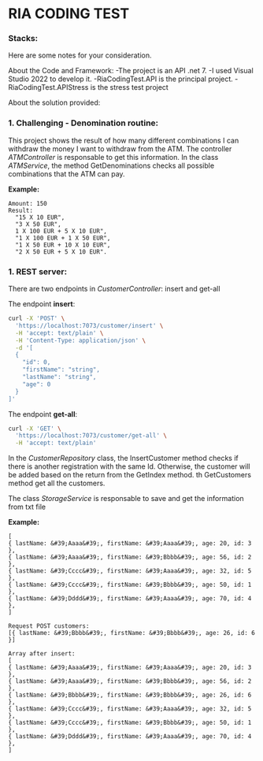# RIA CODING TEST

### **Stacks**:

Here are some notes for your consideration.

About the Code and Framework:
-The project is an API .net 7.
-I used Visual Studio 2022 to develop it.
-RiaCodingTest.API is the principal project. 
-RiaCodingTest.APIStress is the stress test project

About the solution provided:

### **1. Challenging - Denomination routine:**

This project shows the result of how many different combinations I can withdraw the money I want to withdraw from the ATM.
The controller *ATMController* is responsable to get this information.
In the class *ATMService*, the method GetDenominations checks all possible combinations that the ATM can pay.

**Example:**
```
Amount: 150
Result: 
  "15 X 10 EUR",
  "3 X 50 EUR",
  1 X 100 EUR + 5 X 10 EUR",
  "1 X 100 EUR + 1 X 50 EUR",
  "1 X 50 EUR + 10 X 10 EUR",
  "2 X 50 EUR + 5 X 10 EUR".
```

### **1. REST server:**

There are two endpoints in *CustomerController*: insert and get-all 

The endpoint **insert**:
```bash
curl -X 'POST' \
  'https://localhost:7073/customer/insert' \
  -H 'accept: text/plain' \
  -H 'Content-Type: application/json' \
  -d '[
  {
    "id": 0,
    "firstName": "string",
    "lastName": "string",
    "age": 0
  }
]'
```

The endpoint **get-all**:
```bash
curl -X 'GET' \
  'https://localhost:7073/customer/get-all' \
  -H 'accept: text/plain'
```

In the *CustomerRepository* class, the InsertCustomer method checks if there is another registration with the same Id. Otherwise, the customer will be added based on the return from the GetIndex method.
th GetCustomers method get all the customers.

The class *StorageService* is responsable to save and get the information from txt file

**Example:**
```
[
{ lastName: &#39;Aaaa&#39;, firstName: &#39;Aaaa&#39;, age: 20, id: 3 },
{ lastName: &#39;Aaaa&#39;, firstName: &#39;Bbbb&#39;, age: 56, id: 2 },
{ lastName: &#39;Cccc&#39;, firstName: &#39;Aaaa&#39;, age: 32, id: 5 },
{ lastName: &#39;Cccc&#39;, firstName: &#39;Bbbb&#39;, age: 50, id: 1 },
{ lastName: &#39;Dddd&#39;, firstName: &#39;Aaaa&#39;, age: 70, id: 4 },
]

Request POST customers:
[{ lastName: &#39;Bbbb&#39;, firstName: &#39;Bbbb&#39;, age: 26, id: 6 }]

Array after insert:
[
{ lastName: &#39;Aaaa&#39;, firstName: &#39;Aaaa&#39;, age: 20, id: 3 },
{ lastName: &#39;Aaaa&#39;, firstName: &#39;Bbbb&#39;, age: 56, id: 2 },
{ lastName: &#39;Bbbb&#39;, firstName: &#39;Bbbb&#39;, age: 26, id: 6 },
{ lastName: &#39;Cccc&#39;, firstName: &#39;Aaaa&#39;, age: 32, id: 5 },
{ lastName: &#39;Cccc&#39;, firstName: &#39;Bbbb&#39;, age: 50, id: 1 },
{ lastName: &#39;Dddd&#39;, firstName: &#39;Aaaa&#39;, age: 70, id: 4 },
]
```